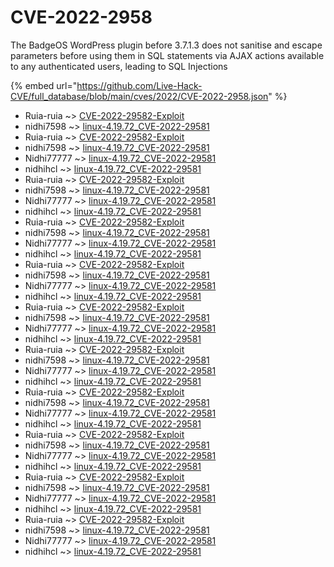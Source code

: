 # CVE-2022-2958

The BadgeOS WordPress plugin before 3.7.1.3 does not sanitise and escape parameters before using them in SQL statements via AJAX actions available to any authenticated users, leading to SQL Injections

{% embed url="https://github.com/Live-Hack-CVE/full_database/blob/main/cves/2022/CVE-2022-2958.json" %}


* Ruia-ruia ~> [CVE-2022-29582-Exploit](https://www.alice-snow.ru/2022/database/cve-2022-2958/cve-2022-29582-exploit-ruia-ruia)
* nidhi7598 ~> [linux-4.19.72_CVE-2022-29581](https://www.alice-snow.ru/2022/database/cve-2022-2958/linux-4.19.72_cve-2022-29581-nidhi7598)
* Ruia-ruia ~> [CVE-2022-29582-Exploit](https://www.alice-snow.ru/2022/database/cve-2022-2958/cve-2022-29582-exploit-ruia-ruia)
* nidhi7598 ~> [linux-4.19.72_CVE-2022-29581](https://www.alice-snow.ru/2022/database/cve-2022-2958/linux-4.19.72_cve-2022-29581-nidhi7598)
* Nidhi77777 ~> [linux-4.19.72_CVE-2022-29581](https://www.alice-snow.ru/2022/database/cve-2022-2958/linux-4.19.72_cve-2022-29581-nidhi77777)
* nidhihcl ~> [linux-4.19.72_CVE-2022-29581](https://www.alice-snow.ru/2022/database/cve-2022-2958/linux-4.19.72_cve-2022-29581-nidhihcl)
* Ruia-ruia ~> [CVE-2022-29582-Exploit](https://www.alice-snow.ru/2022/database/cve-2022-2958/cve-2022-29582-exploit-ruia-ruia)
* nidhi7598 ~> [linux-4.19.72_CVE-2022-29581](https://www.alice-snow.ru/2022/database/cve-2022-2958/linux-4.19.72_cve-2022-29581-nidhi7598)
* Nidhi77777 ~> [linux-4.19.72_CVE-2022-29581](https://www.alice-snow.ru/2022/database/cve-2022-2958/linux-4.19.72_cve-2022-29581-nidhi77777)
* nidhihcl ~> [linux-4.19.72_CVE-2022-29581](https://www.alice-snow.ru/2022/database/cve-2022-2958/linux-4.19.72_cve-2022-29581-nidhihcl)
* Ruia-ruia ~> [CVE-2022-29582-Exploit](https://www.alice-snow.ru/2022/database/cve-2022-2958/cve-2022-29582-exploit-ruia-ruia)
* nidhi7598 ~> [linux-4.19.72_CVE-2022-29581](https://www.alice-snow.ru/2022/database/cve-2022-2958/linux-4.19.72_cve-2022-29581-nidhi7598)
* Nidhi77777 ~> [linux-4.19.72_CVE-2022-29581](https://www.alice-snow.ru/2022/database/cve-2022-2958/linux-4.19.72_cve-2022-29581-nidhi77777)
* nidhihcl ~> [linux-4.19.72_CVE-2022-29581](https://www.alice-snow.ru/2022/database/cve-2022-2958/linux-4.19.72_cve-2022-29581-nidhihcl)
* Ruia-ruia ~> [CVE-2022-29582-Exploit](https://www.alice-snow.ru/2022/database/cve-2022-2958/cve-2022-29582-exploit-ruia-ruia)
* nidhi7598 ~> [linux-4.19.72_CVE-2022-29581](https://www.alice-snow.ru/2022/database/cve-2022-2958/linux-4.19.72_cve-2022-29581-nidhi7598)
* Nidhi77777 ~> [linux-4.19.72_CVE-2022-29581](https://www.alice-snow.ru/2022/database/cve-2022-2958/linux-4.19.72_cve-2022-29581-nidhi77777)
* nidhihcl ~> [linux-4.19.72_CVE-2022-29581](https://www.alice-snow.ru/2022/database/cve-2022-2958/linux-4.19.72_cve-2022-29581-nidhihcl)
* Ruia-ruia ~> [CVE-2022-29582-Exploit](https://www.alice-snow.ru/2022/database/cve-2022-2958/cve-2022-29582-exploit-ruia-ruia)
* nidhi7598 ~> [linux-4.19.72_CVE-2022-29581](https://www.alice-snow.ru/2022/database/cve-2022-2958/linux-4.19.72_cve-2022-29581-nidhi7598)
* Nidhi77777 ~> [linux-4.19.72_CVE-2022-29581](https://www.alice-snow.ru/2022/database/cve-2022-2958/linux-4.19.72_cve-2022-29581-nidhi77777)
* nidhihcl ~> [linux-4.19.72_CVE-2022-29581](https://www.alice-snow.ru/2022/database/cve-2022-2958/linux-4.19.72_cve-2022-29581-nidhihcl)
* Ruia-ruia ~> [CVE-2022-29582-Exploit](https://www.alice-snow.ru/2022/database/cve-2022-2958/cve-2022-29582-exploit-ruia-ruia)
* nidhi7598 ~> [linux-4.19.72_CVE-2022-29581](https://www.alice-snow.ru/2022/database/cve-2022-2958/linux-4.19.72_cve-2022-29581-nidhi7598)
* Nidhi77777 ~> [linux-4.19.72_CVE-2022-29581](https://www.alice-snow.ru/2022/database/cve-2022-2958/linux-4.19.72_cve-2022-29581-nidhi77777)
* nidhihcl ~> [linux-4.19.72_CVE-2022-29581](https://www.alice-snow.ru/2022/database/cve-2022-2958/linux-4.19.72_cve-2022-29581-nidhihcl)
* Ruia-ruia ~> [CVE-2022-29582-Exploit](https://www.alice-snow.ru/2022/database/cve-2022-2958/cve-2022-29582-exploit-ruia-ruia)
* nidhi7598 ~> [linux-4.19.72_CVE-2022-29581](https://www.alice-snow.ru/2022/database/cve-2022-2958/linux-4.19.72_cve-2022-29581-nidhi7598)
* Nidhi77777 ~> [linux-4.19.72_CVE-2022-29581](https://www.alice-snow.ru/2022/database/cve-2022-2958/linux-4.19.72_cve-2022-29581-nidhi77777)
* nidhihcl ~> [linux-4.19.72_CVE-2022-29581](https://www.alice-snow.ru/2022/database/cve-2022-2958/linux-4.19.72_cve-2022-29581-nidhihcl)
* Ruia-ruia ~> [CVE-2022-29582-Exploit](https://www.alice-snow.ru/2022/database/cve-2022-2958/cve-2022-29582-exploit-ruia-ruia)
* nidhi7598 ~> [linux-4.19.72_CVE-2022-29581](https://www.alice-snow.ru/2022/database/cve-2022-2958/linux-4.19.72_cve-2022-29581-nidhi7598)
* Nidhi77777 ~> [linux-4.19.72_CVE-2022-29581](https://www.alice-snow.ru/2022/database/cve-2022-2958/linux-4.19.72_cve-2022-29581-nidhi77777)
* nidhihcl ~> [linux-4.19.72_CVE-2022-29581](https://www.alice-snow.ru/2022/database/cve-2022-2958/linux-4.19.72_cve-2022-29581-nidhihcl)
* Ruia-ruia ~> [CVE-2022-29582-Exploit](https://www.alice-snow.ru/2022/database/cve-2022-2958/cve-2022-29582-exploit-ruia-ruia)
* nidhi7598 ~> [linux-4.19.72_CVE-2022-29581](https://www.alice-snow.ru/2022/database/cve-2022-2958/linux-4.19.72_cve-2022-29581-nidhi7598)
* Nidhi77777 ~> [linux-4.19.72_CVE-2022-29581](https://www.alice-snow.ru/2022/database/cve-2022-2958/linux-4.19.72_cve-2022-29581-nidhi77777)
* nidhihcl ~> [linux-4.19.72_CVE-2022-29581](https://www.alice-snow.ru/2022/database/cve-2022-2958/linux-4.19.72_cve-2022-29581-nidhihcl)
* Ruia-ruia ~> [CVE-2022-29582-Exploit](https://www.alice-snow.ru/2022/database/cve-2022-2958/cve-2022-29582-exploit-ruia-ruia)
* nidhi7598 ~> [linux-4.19.72_CVE-2022-29581](https://www.alice-snow.ru/2022/database/cve-2022-2958/linux-4.19.72_cve-2022-29581-nidhi7598)
* Nidhi77777 ~> [linux-4.19.72_CVE-2022-29581](https://www.alice-snow.ru/2022/database/cve-2022-2958/linux-4.19.72_cve-2022-29581-nidhi77777)
* nidhihcl ~> [linux-4.19.72_CVE-2022-29581](https://www.alice-snow.ru/2022/database/cve-2022-2958/linux-4.19.72_cve-2022-29581-nidhihcl)